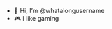 - 👋 Hi, I’m @whatalongusername
- 🎮 I like gaming

<!---
whatalongusername/whatalongusername is a ✨ special ✨ repository because its `README.md` (this file) appears on your GitHub profile.
You can click the Preview link to take a look at your changes.
--->
